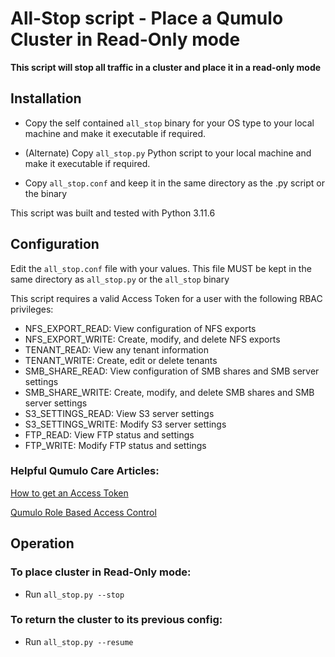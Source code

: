 # All-Stop script - Place a Qumulo Cluster in Read-Only mode

**This script will stop all traffic in a cluster and place it in a read-only mode**

## Installation

- Copy the self contained `all_stop` binary for your OS type to your local machine and make it executable if required.
- (Alternate) Copy `all_stop.py` Python script to your local machine and make it executable if required.

- Copy `all_stop.conf` and keep it in the same directory as the .py script or the binary

This script was built and tested with Python 3.11.6

## Configuration

Edit the `all_stop.conf` file with your values. This file MUST be kept in the same directory as `all_stop.py` or the `all_stop` binary

This script requires a valid Access Token for a user with the following RBAC privileges:

- NFS_EXPORT_READ: View configuration of NFS exports
- NFS_EXPORT_WRITE: Create, modify, and delete NFS exports
- TENANT_READ: View any tenant information
- TENANT_WRITE: Create, edit or delete tenants
- SMB_SHARE_READ: View configuration of SMB shares and SMB server settings
- SMB_SHARE_WRITE: Create, modify, and delete SMB shares and SMB server settings
- S3_SETTINGS_READ: View S3 server settings
- S3_SETTINGS_WRITE: Modify S3 server settings
- FTP_READ: View FTP status and settings
- FTP_WRITE: Modify FTP status and settings

### Helpful Qumulo Care Articles:

[How to get an Access Token](https://care.qumulo.com/hc/en-us/articles/360004600994-Authenticating-with-Qumulo-s-REST-API#acquiring-a-bearer-token-by-using-the-web-ui-0-3) 

[Qumulo Role Based Access Control](https://care.qumulo.com/hc/en-us/articles/360036591633-Role-Based-Access-Control-RBAC-with-Qumulo-Core#managing-roles-by-using-the-web-ui-0-7)

## Operation

### To place cluster in Read-Only mode:
- Run `all_stop.py --stop`

### To return the cluster to its previous config:
- Run `all_stop.py --resume`





